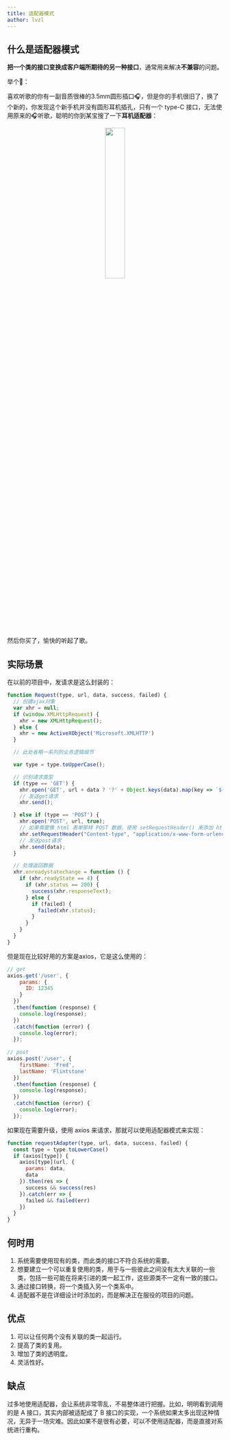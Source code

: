 ```yaml
---
title: 适配器模式
author: lvzl
---
```


## 什么是适配器模式
**把一个类的接口变换成客户端所期待的另一种接口**，通常用来解决**不兼容**的问题。

举个🌰：

喜欢听歌的你有一副音质很棒的3.5mm圆形插口🎧，但是你的手机很旧了，换了个新的，你发现这个新手机并没有圆形耳机插孔，只有一个 type-C 接口，无法使用原来的🎧听歌，聪明的你到某宝搜了一下**耳机适配器**：
<p align=center>
    <img src="https://p6-juejin.byteimg.com/tos-cn-i-k3u1fbpfcp/8620df7cc676480284bd95ef30984830~tplv-k3u1fbpfcp-watermark.image?" alt="" width="30%" />
</p>
然后你买了，愉快的听起了歌。

## 实际场景
在以前的项目中，发请求是这么封装的：
```js
function Request(type, url, data, success, failed) {
  // 创建ajax对象
  var xhr = null;
  if (window.XMLHttpRequest) {
    xhr = new XMLHttpRequest();
  } else {
    xhr = new ActiveXObject('Microsoft.XMLHTTP')
  }

  // 此处省略一系列的业务逻辑细节

  var type = type.toUpperCase();

  // 识别请求类型
  if (type == 'GET') {
    xhr.open('GET', url + data ? '?' + Object.keys(data).map(key => `${key}=${data[key]}`).join('&') : '', true);
    // 发送get请求
    xhr.send();

  } else if (type == 'POST') {
    xhr.open('POST', url, true);
    // 如果需要像 html 表单那样 POST 数据，使用 setRequestHeader() 来添加 http 头。
    xhr.setRequestHeader("Content-type", "application/x-www-form-urlencoded");
    // 发送post请求
    xhr.send(data);
  }

  // 处理返回数据
  xhr.onreadystatechange = function () {
    if (xhr.readyState == 4) {
      if (xhr.status == 200) {
        success(xhr.responseText);
      } else {
        if (failed) {
          failed(xhr.status);
        }
      }
    }
  }
}
```
但是现在比较好用的方案是axios，它是这么使用的：
```js
// get
axios.get('/user', {
    params: {
      ID: 12345
    }
  })
  .then(function (response) {
    console.log(response);
  })
  .catch(function (error) {
    console.log(error);
  });
 
// post
axios.post('/user', {
    firstName: 'Fred',
    lastName: 'Flintstone'
  })
  .then(function (response) {
    console.log(response);
  })
  .catch(function (error) {
    console.log(error);
  });
```
如果现在需要升级，使用 axios 来请求，那就可以使用适配器模式来实现：
```js
function requestAdapter(type, url, data, success, failed) {
  const type = type.toLowerCase()
  if (axios[type]) {
    axios[type](url, {
      params: data,
      data
    }).then(res => {
      success && success(res)
    }).catch(err => {
      failed && failed(err)
    })
  }
}
```

## 何时用
1. 系统需要使用现有的类，而此类的接口不符合系统的需要。 
2. 想要建立一个可以重复使用的类，用于与一些彼此之间没有太大关联的一些类，包括一些可能在将来引进的类一起工作，这些源类不一定有一致的接口。
3. 通过接口转换，将一个类插入另一个类系中。
4. 适配器不是在详细设计时添加的，而是解决正在服役的项目的问题。

## 优点
1. 可以让任何两个没有关联的类一起运行。
2. 提高了类的复用。 
3. 增加了类的透明度。 
4. 灵活性好。

## 缺点
过多地使用适配器，会让系统非常零乱，不易整体进行把握。比如，明明看到调用的是 A 接口，其实内部被适配成了 B 接口的实现，一个系统如果太多出现这种情况，无异于一场灾难。因此如果不是很有必要，可以不使用适配器，而是直接对系统进行重构。
